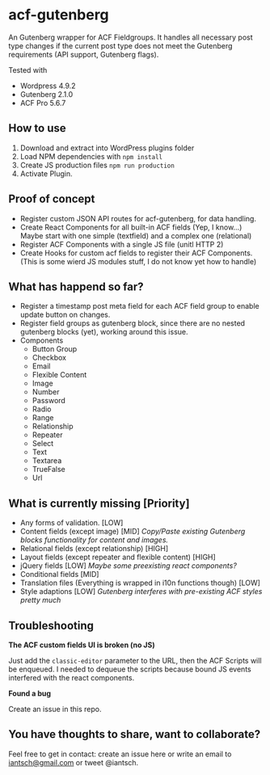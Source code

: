 # acf-gutenberg
An Gutenberg wrapper for ACF Fieldgroups. It handles all necessary post type changes if the current post type does not meet the Gutenberg requirements (API support, Gutenberg flags).

Tested with
- Wordpress 4.9.2
- Gutenberg 2.1.0
- ACF Pro 5.6.7

## How to use
1. Download and extract into WordPress plugins folder
2. Load NPM dependencies with ``npm install``
3. Create JS production files ``npm run production``
4. Activate Plugin.

## Proof of concept
- Register custom JSON API routes for acf-gutenberg, for data handling.
- Create React Components for all built-in ACF fields (Yep, I know...) Maybe start with one simple (textfield) and a complex one (relational)
- Register ACF Components with a single JS file (unitl HTTP 2) 
- Create Hooks for custom acf fields to register their ACF Components. (This is some wierd JS modules stuff, I do not know yet how to handle)

## What has happend so far?
- Register a timestamp post meta field for each ACF field group to enable update button on changes.
- Register field groups as gutenberg block, since there are no nested gutenberg blocks (yet), working around this issue.
- Components
  - Button Group
  - Checkbox
  - Email
  - Flexible Content
  - Image
  - Number
  - Password
  - Radio
  - Range
  - Relationship
  - Repeater
  - Select
  - Text
  - Textarea
  - TrueFalse
  - Url

## What is currently missing [Priority]
- Any forms of validation. [LOW]
- Content fields (except image) [MID] _Copy/Paste existing Gutenberg blocks functionality for content and images._
- Relational fields (except relationship) [HIGH]
- Layout fields (except repeater and flexible content) [HIGH]
- jQuery fields [LOW] _Maybe some preexisting react components?_
- Conditional fields [MID]
- Translation files (Everything is wrapped in i10n functions though) [LOW]
- Style adaptions [LOW] _Gutenberg interferes with pre-existing ACF styles pretty much_

## Troubleshooting

**The ACF custom fields UI is broken (no JS)**

Just add the ``classic-editor`` parameter to the URL, then the ACF Scripts will be enqueued. I needed to dequeue the scripts because bound JS events interfered with the react components.

**Found a bug**

Create an issue in this repo.

## You have thoughts to share, want to collaborate?
Feel free to get in contact: create an issue here or write an email to iantsch@gmail.com or tweet @iantsch.
